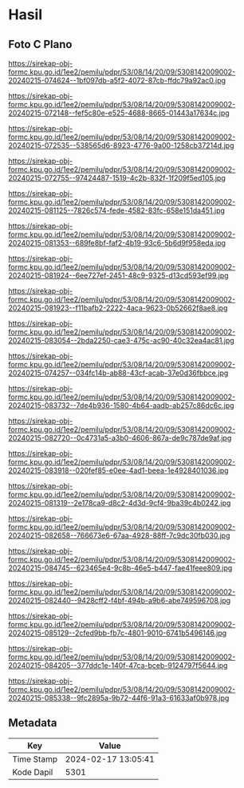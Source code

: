 # Hasil

## Foto C Plano

https://sirekap-obj-formc.kpu.go.id/1ee2/pemilu/pdpr/53/08/14/20/09/5308142009002-20240215-074624--1bf097db-a5f2-4072-87cb-ffdc79a92ac0.jpg

https://sirekap-obj-formc.kpu.go.id/1ee2/pemilu/pdpr/53/08/14/20/09/5308142009002-20240215-072148--fef5c80e-e525-4688-8665-01443a17634c.jpg

https://sirekap-obj-formc.kpu.go.id/1ee2/pemilu/pdpr/53/08/14/20/09/5308142009002-20240215-072535--538565d6-8923-4776-9a00-1258cb37214d.jpg

https://sirekap-obj-formc.kpu.go.id/1ee2/pemilu/pdpr/53/08/14/20/09/5308142009002-20240215-072755--97424487-1519-4c2b-832f-1f209f5ed105.jpg

https://sirekap-obj-formc.kpu.go.id/1ee2/pemilu/pdpr/53/08/14/20/09/5308142009002-20240215-081125--7826c574-fede-4582-83fc-658e151da451.jpg

https://sirekap-obj-formc.kpu.go.id/1ee2/pemilu/pdpr/53/08/14/20/09/5308142009002-20240215-081353--689fe8bf-faf2-4b19-93c6-5b6d9f958eda.jpg

https://sirekap-obj-formc.kpu.go.id/1ee2/pemilu/pdpr/53/08/14/20/09/5308142009002-20240215-081924--6ee727ef-2451-48c9-9325-d13cd593ef99.jpg

https://sirekap-obj-formc.kpu.go.id/1ee2/pemilu/pdpr/53/08/14/20/09/5308142009002-20240215-081923--f11bafb2-2222-4aca-9623-0b52662f8ae8.jpg

https://sirekap-obj-formc.kpu.go.id/1ee2/pemilu/pdpr/53/08/14/20/09/5308142009002-20240215-083054--2bda2250-cae3-475c-ac90-40c32ea4ac81.jpg

https://sirekap-obj-formc.kpu.go.id/1ee2/pemilu/pdpr/53/08/14/20/09/5308142009002-20240215-074257--034fc14b-ab88-43cf-acab-37e0d36fbbce.jpg

https://sirekap-obj-formc.kpu.go.id/1ee2/pemilu/pdpr/53/08/14/20/09/5308142009002-20240215-083732--7de4b936-1580-4b64-aadb-ab257c86dc6c.jpg

https://sirekap-obj-formc.kpu.go.id/1ee2/pemilu/pdpr/53/08/14/20/09/5308142009002-20240215-082720--0c4731a5-a3b0-4606-867a-de9c787de9af.jpg

https://sirekap-obj-formc.kpu.go.id/1ee2/pemilu/pdpr/53/08/14/20/09/5308142009002-20240215-083918--020fef85-e0ee-4ad1-beea-1e4928401036.jpg

https://sirekap-obj-formc.kpu.go.id/1ee2/pemilu/pdpr/53/08/14/20/09/5308142009002-20240215-081319--2e178ca9-d8c2-4d3d-9cf4-9ba39c4b0242.jpg

https://sirekap-obj-formc.kpu.go.id/1ee2/pemilu/pdpr/53/08/14/20/09/5308142009002-20240215-082658--766673e6-67aa-4928-88ff-7c9dc30fb030.jpg

https://sirekap-obj-formc.kpu.go.id/1ee2/pemilu/pdpr/53/08/14/20/09/5308142009002-20240215-084745--623465e4-9c8b-46e5-b447-fae41feee809.jpg

https://sirekap-obj-formc.kpu.go.id/1ee2/pemilu/pdpr/53/08/14/20/09/5308142009002-20240215-082440--9428cff2-f4bf-494b-a9b6-abe749596708.jpg

https://sirekap-obj-formc.kpu.go.id/1ee2/pemilu/pdpr/53/08/14/20/09/5308142009002-20240215-085129--2cfed9bb-fb7c-4801-9010-6741b5496146.jpg

https://sirekap-obj-formc.kpu.go.id/1ee2/pemilu/pdpr/53/08/14/20/09/5308142009002-20240215-084205--377ddc1e-140f-47ca-bceb-9124797f5644.jpg

https://sirekap-obj-formc.kpu.go.id/1ee2/pemilu/pdpr/53/08/14/20/09/5308142009002-20240215-085338--9fc2895a-9b72-44f6-91a3-61633af0b978.jpg


## Metadata

| Key        | Value               |
| ---------- | ------------------- |
| Time Stamp | 2024-02-17 13:05:41 |
| Kode Dapil | 5301                |




